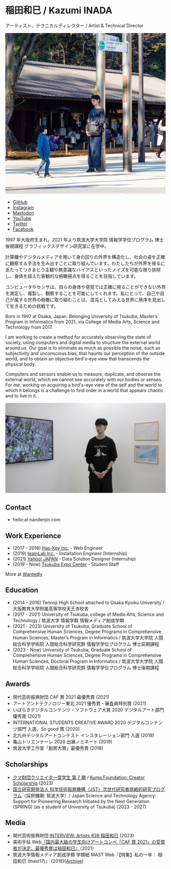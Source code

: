 # 稲田和巳 / Kazumi INADA

アーティスト、テクニカルディレクター / Artist & Technical Director

![](/assets/profile/profile.jpg)

- <a href="https://github.com" target="_blank" rel="me noreferrer noopener">GitHub</a>
- <a href="https://instagram.com/nandenjin" target="_blank" rel="me noreferrer noopener">Instagram</a>
- <a href="https://mstdn.jp/@kzmi" target="_blank" rel="me noreferrer noopener">Mastodon</a>
- <a href="https://youtube.com/@KazumiInada" target="_blank" rel="me noreferrer noopener">YouTube</a>
- <a href="https://twitter.com/nandenjin" target="_blank" rel="me noreferrer noopener">Twitter</a>
- <a href="https://facebook.com/nandenjin" target="_blank" rel="me noreferrer noopener">Facebook</a>

1997 年大阪府生まれ。2021 年より筑波大学大学院 情報学学位プログラム 博士後期課程 グラフィックスデザイン研究室に在学中。

計算機やデジタルメディアを用いて身の回りの外界を構造化し、社会の姿を正確に観察する手法を生み出すことに取り組んでいます。わたしたちが外界を視るにあたってつきまとう主観や無意識なバイアスといったノイズを可能な限り排除し、身体を超えた客観的な俯瞰視点を得ることを目指しています。

コンピュータやセンサは、自らの身体や感覚では正確に視ることができない外界を測定し、複製し、観察することを可能にしてくれます。私にとって、自己や自己が属する世界の俯瞰に取り組むことは、混沌としてみえる世界に秩序を見出して生きるための挑戦です。

Born in 1997 at Osaka, Japan. Belonging University of Tsukuba, Master’s Program in Informatics from 2021, via College of Media Arts, Science and Technology from 2017.

I am working to create a method for accurately observing the state of society, using computers and digital media to structure the external world around us. Our goal is to eliminate as much as possible the noise, such as subjectivity and unconscious bias, that haunts our perception of the outside world, and to obtain an objective bird's-eye view that transcends the physical body.

Computers and sensors enable us to measure, duplicate, and observe the external world, which we cannot see accurately with our bodies or senses. For me, working on acquiring a bird's-eye view of the self and the world to which it belongs is a challenge to find order in a world that appears chaotic and to live in it.

[![](/assets/events/caf-ushio/interview_0.jpg)](https://www.youtube.com/watch?v=Aa8_Xgpr9vo)

## Contact

- hello:at:nandenjin.com

## Work Experience

- (2017 - 2018) [Has-Key Inc.](https://www.has-key.org/) - Web Engineer
- (2019) [teamLab Inc.](https://www.teamlab.art/) - Installation Engineer (Internship)
- (2021) [Yahoo! JAPAN](https://about.yahoo.co.jp) - Data Solution Designer (Internship)
- (2019 - Now) [Tsukuba Expo Center](https://www.expocenter.or.jp/) - Student Staff

More at [Wantedly](https://www.wantedly.com/id/kzmi)

## Education

- (2014 - 2016) Tennoji High School attached to Osaka Kyoiku University / 大阪教育大学附属高等学校天王寺校舎
- (2017 - 2021) University of Tsukuba, college of Media Arts, Science and Technology / 筑波大学 情報学群 情報メディア創成学類
- (2021 - 2023) University of Tsukuba, Graduate School of Comprehensive Human Sciences, Degree Programs in Comprehensive Human Sciences, Master’s Program in Informatics / 筑波大学大学院 人間総合科学学術院 人間総合科学研究群 情報学学位プログラム 博士前期課程
- (2023 - Now) University of Tsukuba, Graduate School of Comprehensive Human Sciences, Degree Programs in Comprehensive Human Sciences, Doctoral Program in Informatics / 筑波大学大学院 人間総合科学学術院 人間総合科学研究群 情報学学位プログラム 博士後期課程

## Awards

- 現代芸術振興財団 CAF 賞 2021 最優秀賞 (2021)
- アートアンドテクノロジー東北 2021 優秀賞・審査員特別賞 (2021)
- いばらきデジタルコンテンツ・ソフトウェア大賞 2020 デジタルアート部門 優秀賞 (2021)
- INTERNATIONAL STUDENTS CREATIVE AWARD 2020 デジタルコンテンツ部門 入選、So good 賞 (2020)
- 北九州デジタルアートコンテスト インスタレーション部門 入選 (2019)
- 亀山トリエンナーレ 2020 出展ノミネート (2019)
- 筑波大学工作室「創房大賞」最優秀賞 (2018)

## Scholarships

- [クマ財団クリエイター奨学生 第 7 期](https://kuma-foundation.org/student/kazumi-inada/) / [Kuma Foundation: Creator Scholarship](https://kuma-foundation.org/student/kazumi-inada/) (2023)
- [国立研究開発法人 科学技術振興機構（JST）次世代研究者挑戦的研究プログラム](https://www.jst.go.jp/jisedai/)（採択機関: 筑波大学）/ Japan Science and Technology Agency: Support for Pioneering Research Initiated by the Next Generation (SPRING) (as a student of University of Tsukuba) (2023 - 2027)

## Media

- 現代芸術振興財団 [INTERVIEW: Artists #38 稲田和巳](https://gendai-art.org/interviews/artists_kazumiinada/) (2023)
- 美術手帖 Web[『国内最大級の学生向けアートコンペ「CAF 賞 2021」の受賞者が決定。最優秀賞は稲田和巳』](https://bijutsutecho.com/magazine/news/promotion/24852)（2021）
- 筑波大学情報メディア創成学類 学類紙 MAST Web『【特集】私の一年： 稲田和巳 (mast17)』 (2018)([Archive](https://web.archive.org/web/20210227074936/https://magazine.mast.tsukuba.ac.jp/archives/3682))

<!-- WIP/Update required

## Skills & Tools

### Keywords

- Fabrication ものづくり
- Visual design, photography ビジュアルデザイン、写真
- Tech prototyping プロトタイピング
- Web development ウェブ開発
- Stage production ステージ演出
- Promotion プロモーション

### Coding

- Web frontend
  - HTML, JavaScript, TypeScript
  - WebGL via THREE.js
  - Sass, SCSS, Stylus
- Web backend
  - PHP, Wordpress
  - Node.js
  - Apache, Nginx
- Electron
- C, C++

See also: [GitHub](https://github.com/nandenjin)

### Software tools

- Adobe Creative Cloud (Illustrator. Photoshop, Premiere Pro, XD, Indesign)
- Autodesk Fusion 360

### Fabrication & Hardware

- 3D print (FDM), Laser
- Arduino, Raspberry Pi
- Electronics

### Others

- Stage Lighting, DMX, Art-Net

-->
